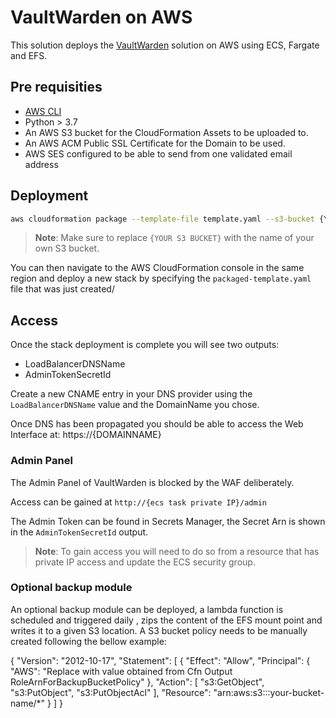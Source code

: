 # VaultWarden on AWS

This solution deploys the [VaultWarden](https://github.com/dani-garcia/vaultwarden) solution on AWS using ECS, Fargate and EFS.

## Pre requisities

- [AWS CLI](https://aws.amazon.com/cli/)
- Python > 3.7
- An AWS S3 bucket for the CloudFormation Assets to be uploaded to.
- An AWS ACM Public SSL Certificate for the Domain to be used.
- AWS SES configured to be able to send from one validated email address

## Deployment

```bash
aws cloudformation package --template-file template.yaml --s3-bucket {YOUR S3 BUCKET} --output-template-file packaged-template.yaml
```

> **Note**: Make sure to replace `{YOUR S3 BUCKET}` with the name of your own S3 bucket.

You can then navigate to the AWS CloudFormation console in the same region and deploy a new stack by specifying the `packaged-template.yaml` file that was just created/

## Access

Once the stack deployment is complete you will see two outputs:

- LoadBalancerDNSName
- AdminTokenSecretId

Create a new CNAME entry in your DNS provider using the `LoadBalancerDNSName` value and the DomainName you chose.

Once DNS has been propagated you should be able to access the Web Interface at:
https://{DOMAINNAME}

### Admin Panel

The Admin Panel of VaultWarden is blocked by the WAF deliberately.

Access can be gained at `http://{ecs task private IP}/admin`

The Admin Token can be found in Secrets Manager, the Secret Arn is shown in the `AdminTokenSecretId` output.

> **Note**: To gain access you will need to do so from a resource that has private IP access and update the ECS security group.

### Optional backup module

An optional backup module can be deployed, a lambda function is scheduled and triggered daily , zips the content of the EFS mount point and writes it to a given S3 location.
A S3 bucket policy needs to be manually created following the bellow example:

{
    "Version": "2012-10-17",
    "Statement": [
        {
            "Effect": "Allow",
            "Principal": {
                "AWS": "Replace with value obtained from Cfn Output RoleArnForBackupBucketPolicy"
            },
            "Action": [
                "s3:GetObject",
                "s3:PutObject",
                "s3:PutObjectAcl"
            ],
            "Resource": "arn:aws:s3:::your-bucket-name/*"
        }
    ]
}
